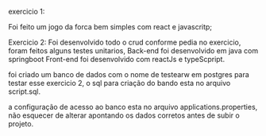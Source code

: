 exercicio 1: 

Foi feito um jogo da forca bem simples com react e javascritp;

Exercicio 2:
Foi desenvolvido todo o crud conforme pedia no exercicio, foram feitos alguns testes unitarios,
Back-end foi desenvolvido em java com springboot
Front-end foi desenvolvido com reactJs e typeScpript.

foi criado um banco de dados com o nome de testearw em postgres para testar esse exercicio 2, o sql para criação do bando esta no arquivo script.sql.

a configuração de acesso ao banco esta no arquivo applications.properties, não esquecer de alterar apontando os dados corretos antes de subir o projeto.

